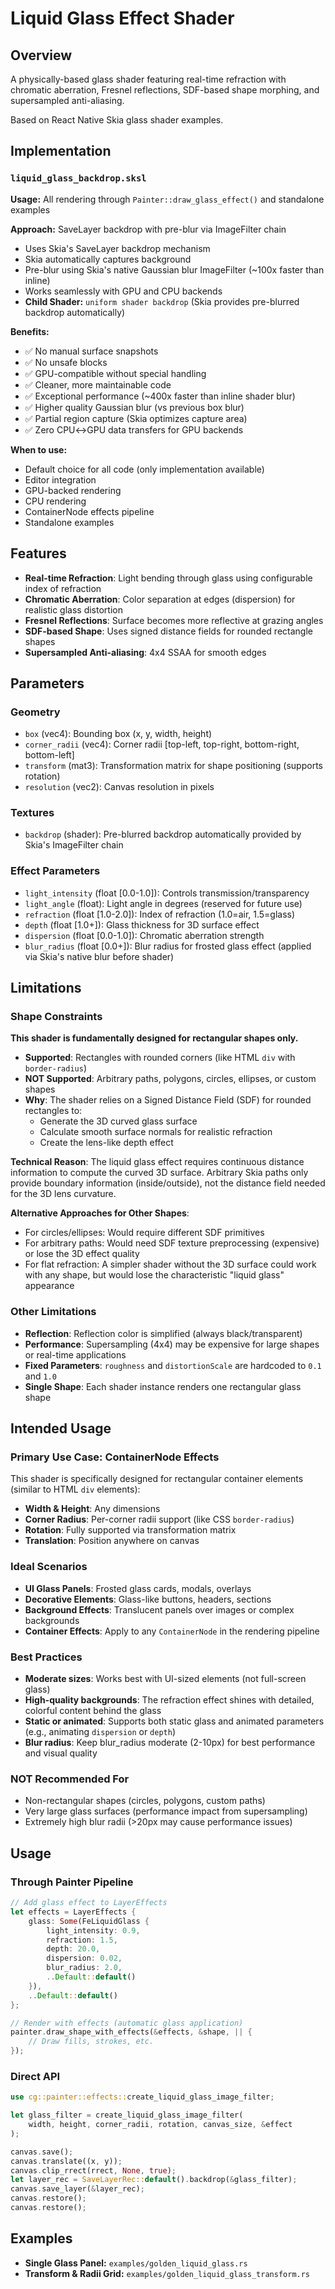 # Liquid Glass Effect Shader

## Overview

A physically-based glass shader featuring real-time refraction with chromatic aberration, Fresnel reflections, SDF-based shape morphing, and supersampled anti-aliasing.

Based on React Native Skia glass shader examples.

## Implementation

### `liquid_glass_backdrop.sksl`

**Usage:** All rendering through `Painter::draw_glass_effect()` and standalone examples

**Approach:** SaveLayer backdrop with pre-blur via ImageFilter chain

- Uses Skia's SaveLayer backdrop mechanism
- Skia automatically captures background
- Pre-blur using Skia's native Gaussian blur ImageFilter (~100x faster than inline)
- Works seamlessly with GPU and CPU backends
- **Child Shader:** `uniform shader backdrop` (Skia provides pre-blurred backdrop automatically)

**Benefits:**

- ✅ No manual surface snapshots
- ✅ No unsafe blocks
- ✅ GPU-compatible without special handling
- ✅ Cleaner, more maintainable code
- ✅ Exceptional performance (~400x faster than inline shader blur)
- ✅ Higher quality Gaussian blur (vs previous box blur)
- ✅ Partial region capture (Skia optimizes capture area)
- ✅ Zero CPU↔GPU data transfers for GPU backends

**When to use:**

- Default choice for all code (only implementation available)
- Editor integration
- GPU-backed rendering
- CPU rendering
- ContainerNode effects pipeline
- Standalone examples

## Features

- **Real-time Refraction**: Light bending through glass using configurable index of refraction
- **Chromatic Aberration**: Color separation at edges (dispersion) for realistic glass distortion
- **Fresnel Reflections**: Surface becomes more reflective at grazing angles
- **SDF-based Shape**: Uses signed distance fields for rounded rectangle shapes
- **Supersampled Anti-aliasing**: 4x4 SSAA for smooth edges

## Parameters

### Geometry

- `box` (vec4): Bounding box (x, y, width, height)
- `corner_radii` (vec4): Corner radii [top-left, top-right, bottom-right, bottom-left]
- `transform` (mat3): Transformation matrix for shape positioning (supports rotation)
- `resolution` (vec2): Canvas resolution in pixels

### Textures

- `backdrop` (shader): Pre-blurred backdrop automatically provided by Skia's ImageFilter chain

### Effect Parameters

- `light_intensity` (float [0.0-1.0]): Controls transmission/transparency
- `light_angle` (float): Light angle in degrees (reserved for future use)
- `refraction` (float [1.0-2.0]): Index of refraction (1.0=air, 1.5=glass)
- `depth` (float [1.0+]): Glass thickness for 3D surface effect
- `dispersion` (float [0.0-1.0]): Chromatic aberration strength
- `blur_radius` (float [0.0+]): Blur radius for frosted glass effect (applied via Skia's native blur before shader)

## Limitations

### Shape Constraints

**This shader is fundamentally designed for rectangular shapes only.**

- **Supported**: Rectangles with rounded corners (like HTML `div` with `border-radius`)
- **NOT Supported**: Arbitrary paths, polygons, circles, ellipses, or custom shapes
- **Why**: The shader relies on a Signed Distance Field (SDF) for rounded rectangles to:
  - Generate the 3D curved glass surface
  - Calculate smooth surface normals for realistic refraction
  - Create the lens-like depth effect

**Technical Reason**: The liquid glass effect requires continuous distance information to compute the curved 3D surface. Arbitrary Skia paths only provide boundary information (inside/outside), not the distance field needed for the 3D lens curvature.

**Alternative Approaches for Other Shapes**:

- For circles/ellipses: Would require different SDF primitives
- For arbitrary paths: Would need SDF texture preprocessing (expensive) or lose the 3D effect quality
- For flat refraction: A simpler shader without the 3D surface could work with any shape, but would lose the characteristic "liquid glass" appearance

### Other Limitations

- **Reflection**: Reflection color is simplified (always black/transparent)
- **Performance**: Supersampling (4x4) may be expensive for large shapes or real-time applications
- **Fixed Parameters**: `roughness` and `distortionScale` are hardcoded to `0.1` and `1.0`
- **Single Shape**: Each shader instance renders one rectangular glass shape

## Intended Usage

### Primary Use Case: ContainerNode Effects

This shader is specifically designed for rectangular container elements (similar to HTML `div` elements):

- **Width & Height**: Any dimensions
- **Corner Radius**: Per-corner radii support (like CSS `border-radius`)
- **Rotation**: Fully supported via transformation matrix
- **Translation**: Position anywhere on canvas

### Ideal Scenarios

- **UI Glass Panels**: Frosted glass cards, modals, overlays
- **Decorative Elements**: Glass-like buttons, headers, sections
- **Background Effects**: Translucent panels over images or complex backgrounds
- **Container Effects**: Apply to any `ContainerNode` in the rendering pipeline

### Best Practices

- **Moderate sizes**: Works best with UI-sized elements (not full-screen glass)
- **High-quality backgrounds**: The refraction effect shines with detailed, colorful content behind the glass
- **Static or animated**: Supports both static glass and animated parameters (e.g., animating `dispersion` or `depth`)
- **Blur radius**: Keep blur_radius moderate (2-10px) for best performance and visual quality

### NOT Recommended For

- Non-rectangular shapes (circles, polygons, custom paths)
- Very large glass surfaces (performance impact from supersampling)
- Extremely high blur radii (>20px may cause performance issues)

## Usage

### Through Painter Pipeline

```rust
// Add glass effect to LayerEffects
let effects = LayerEffects {
    glass: Some(FeLiquidGlass {
        light_intensity: 0.9,
        refraction: 1.5,
        depth: 20.0,
        dispersion: 0.02,
        blur_radius: 2.0,
        ..Default::default()
    }),
    ..Default::default()
};

// Render with effects (automatic glass application)
painter.draw_shape_with_effects(&effects, &shape, || {
    // Draw fills, strokes, etc.
});
```

### Direct API

```rust
use cg::painter::effects::create_liquid_glass_image_filter;

let glass_filter = create_liquid_glass_image_filter(
    width, height, corner_radii, rotation, canvas_size, &effect
);

canvas.save();
canvas.translate((x, y));
canvas.clip_rrect(rrect, None, true);
let layer_rec = SaveLayerRec::default().backdrop(&glass_filter);
canvas.save_layer(&layer_rec);
canvas.restore();
canvas.restore();
```

## Examples

- **Single Glass Panel:** `examples/golden_liquid_glass.rs`
- **Transform & Radii Grid:** `examples/golden_liquid_glass_transform.rs`
